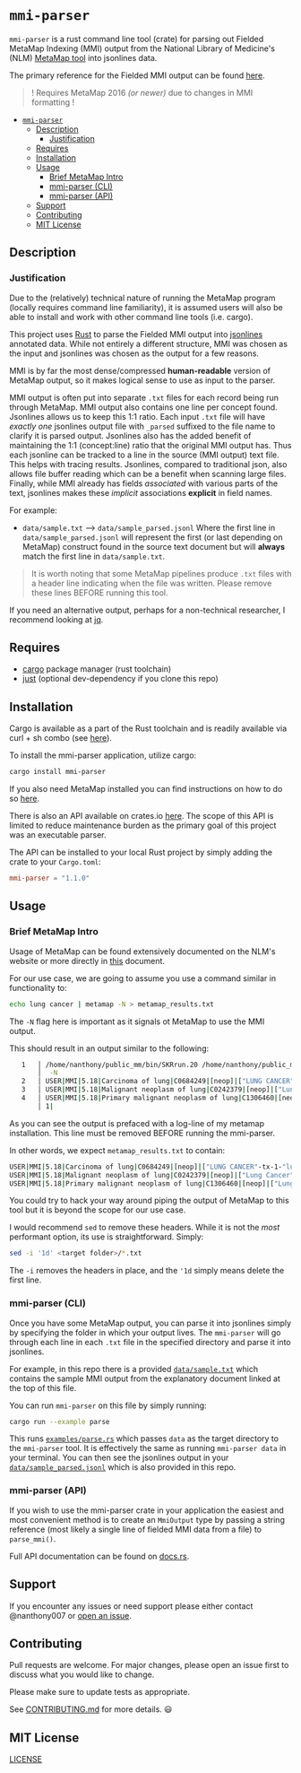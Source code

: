 # `mmi-parser`

`mmi-parser` is a rust command line tool (crate) for parsing out Fielded MetaMap Indexing (MMI) output from the National Library of Medicine's (NLM) [MetaMap tool](https://lhncbc.nlm.nih.gov/ii/tools/MetaMap.html) into jsonlines data.

The primary reference for the Fielded MMI output can be found [here](https://lhncbc.nlm.nih.gov/ii/tools/MetaMap/Docs/MMI_Output_2016.pdf).

> ! Requires MetaMap 2016 _(or newer)_ due to changes in MMI formatting !

- [`mmi-parser`](#mmi-parser)
  - [Description](#description)
    - [Justification](#justification)
  - [Requires](#requires)
  - [Installation](#installation)
  - [Usage](#usage)
    - [Brief MetaMap Intro](#brief-metamap-intro)
    - [mmi-parser (CLI)](#mmi-parser-cli)
    - [mmi-parser (API)](#mmi-parser-api)
  - [Support](#support)
  - [Contributing](#contributing)
  - [MIT License](#mit-license)

## Description

### Justification

Due to the (relatively) technical nature of running the MetaMap program (locally requires command line familiarity), it is assumed users will also be able to install and work with other command line tools (i.e. cargo).

This project uses [Rust](https://www.rust-lang.org) to parse the Fielded MMI output into
[jsonlines](https://jsonlines.org) annotated data. While not entirely a different structure, MMI was chosen as the input and jsonlines was chosen as the output for a few reasons.

MMI is by far the most dense/compressed **human-readable** version of MetaMap output, so it makes logical sense to use as input to the parser.

MMI output is often put into separate `.txt` files for each record being run through MetaMap. MMI output also contains one line per concept found. Jsonlines allows us to keep this 1:1 ratio. Each input `.txt` file will have _exactly one_ jsonlines output file with `_parsed` suffixed to the file name to clarify it is parsed output. Jsonlines also has the added benefit of maintaining the 1:1 (concept:line) ratio that the original MMI output has. Thus each jsonline can be tracked to a line in the source (MMI output) text file. This helps with tracing results. Jsonlines, compared to traditional json, also allows file buffer reading which can be a benefit when scanning large files. Finally, while MMI already has fields _associated_ with various parts of the text, jsonlines makes these _implicit_ associations **explicit** in field names.

For example:

- `data/sample.txt` --> `data/sample_parsed.jsonl`
  Where the first line in `data/sample_parsed.jsonl` will represent the first (or last depending on MetaMap) construct found in the source text document but will **always** match the first line in `data/sample.txt`.

> It is worth noting that some MetaMap pipelines produce `.txt` files with a header line indicating when the file was written. Please remove these lines BEFORE running this tool.

If you need an alternative output, perhaps for a non-technical researcher, I recommend looking at [jq](https://stedolan.github.io/jq/).

## Requires

- [cargo](https://doc.rust-lang.org/cargo/getting-started/installation.html) package manager (rust toolchain)
- [just](https://github.com/casey/just) (optional dev-dependency if you clone this repo)

## Installation

Cargo is available as a part of the Rust toolchain and is readily available via curl + sh combo (see [here](https://doc.rust-lang.org/cargo/getting-started/installation.html)).

To install the mmi-parser application, utilize cargo:

```bash
cargo install mmi-parser
```

If you also need MetaMap installed you can find instructions on how to do so [here](https://lhncbc.nlm.nih.gov/ii/tools/MetaMap/documentation/Installation.html).

There is also an API available on crates.io [here](https://crates.io/crates/mmi-parser). The scope of this API is limited to reduce maintenance burden as the primary goal of this project was an executable parser.

The API can be installed to your local Rust project by simply adding the crate to your `Cargo.toml`:

```toml
mmi-parser = "1.1.0"
```

## Usage

### Brief MetaMap Intro

Usage of MetaMap can be found extensively documented on the NLM's website or more directly in [this](https://lhncbc.nlm.nih.gov/ii/tools/MetaMap/Docs/MM_2016_Usage.pdf) document.

For our use case, we are going to assume you use a command similar in functionality to:

```bash
echo lung cancer | metamap -N > metamap_results.txt
```

The `-N` flag here is important as it signals ot MetaMap to use the MMI output.

This should result in an output similar to the following:

```bash
   1   │ /home/nanthony/public_mm/bin/SKRrun.20 /home/nanthony/public_mm/bin/metamap20.BINARY.Linux --lexicon db -Z 2020AA
       │  -N
   2   │ USER|MMI|5.18|Carcinoma of lung|C0684249|[neop]|["LUNG CANCER"-tx-1-"lung cancer"-noun-0]|TX|0/11|
   3   │ USER|MMI|5.18|Malignant neoplasm of lung|C0242379|[neop]|["Lung Cancer"-tx-1-"lung cancer"-noun-0]|TX|0/11|
   4   │ USER|MMI|5.18|Primary malignant neoplasm of lung|C1306460|[neop]|["Lung cancer"-tx-1-"lung cancer"-noun-0]|TX|0/1
       │ 1|
```

As you can see the output is prefaced with a log-line of my metamap installation. This line must be removed BEFORE running the mmi-parser.

In other words, we expect `metamap_results.txt` to contain:

```bash
USER|MMI|5.18|Carcinoma of lung|C0684249|[neop]|["LUNG CANCER"-tx-1-"lung cancer"-noun-0]|TX|0/11|
USER|MMI|5.18|Malignant neoplasm of lung|C0242379|[neop]|["Lung Cancer"-tx-1-"lung cancer"-noun-0]|TX|0/11|
USER|MMI|5.18|Primary malignant neoplasm of lung|C1306460|[neop]|["Lung cancer"-tx-1-"lung cancer"-noun-0]|TX|0/11|
```

You could try to hack your way around piping the output of MetaMap to this tool but it is beyond the scope for our use case.

I would recommend `sed` to remove these headers. While it is not the _most_ performant option, its use is straightforward. Simply:

```bash
sed -i '1d' <target folder>/*.txt
```

The `-i` removes the headers in place, and the `'1d` simply means delete the first line.

### mmi-parser (CLI)

Once you have some MetaMap output, you can parse it into jsonlines simply by specifying the folder in which your output lives. The `mmi-parser` will go through each line in each `.txt` file in the specified directory and parse it into jsonlines.

For example, in this repo there is a provided [`data/sample.txt`](data/sample.txt) which contains the sample MMI output from the explanatory document linked at the top of this file.

You can run `mmi-parser` on this file by simply running:

```bash
cargo run --example parse
```

This runs [`examples/parse.rs`](examples/parse.rs) which passes `data` as the target directory to the `mmi-parser` tool. It is effectively the same as running `mmi-parser data` in your terminal. You can then see the jsonlines output in your [`data/sample_parsed.jsonl`](data/sample_parsed.jsonl) which is also provided in this repo.

### mmi-parser (API)

If you wish to use the mmi-parser crate in your application the easiest and most convenient method is to create an `MmiOutput` type by passing a string reference (most likely a single line of fielded MMI data from a file) to `parse_mmi()`.

Full API documentation can be found on [docs.rs](https://docs.rs/mmi-parser/latest/mmi_parser/).

## Support

If you encounter any issues or need support please either contact @nanthony007 or [open an issue](https://github.com/UK-IPOP/mmi-parser-rs/issues/new).

## Contributing

Pull requests are welcome. For major changes, please open an issue first to discuss what you would like to change.

Please make sure to update tests as appropriate.

See [CONTRIBUTING.md](CONTRIBUTING.md) for more details. 😃

## MIT License

[LICENSE](LICENSE)
